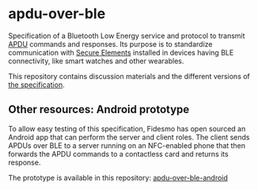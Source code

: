 # apdu-over-ble

Specification of a Bluetooth Low Energy service and protocol to transmit [APDU](https://en.wikipedia.org/wiki/Smart_card_application_protocol_data_unit) commands and responses. Its purpose is to standardize communication with [Secure Elements](https://www.globalplatform.org/mediaguideSE.asp) installed in devices having BLE connectivity, like smart watches and other wearables.

This repository contains discussion materials and the different versions of [the specification](https://github.com/fidesmo/apdu-over-ble/tree/master/spec).

## Other resources: Android prototype
To allow easy testing of this specification, Fidesmo has open sourced an Android app that can perform the server and client roles. The client sends APDUs over BLE to a server running on an NFC-enabled phone that then forwards the APDU commands to a contactless card and returns its response.

The prototype is available in this repository: [apdu-over-ble-android](https://github.com/fidesmo/apdu-over-ble-android)


